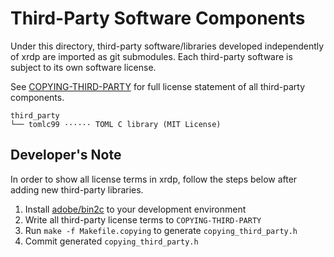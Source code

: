 # Third-Party Software Components

Under this directory, third-party software/libraries developed independently
of xrdp are imported as git submodules.  Each third-party software is subject
to its own software license.

See [COPYING-THIRD-PARTY](third_party/COPYING-THIRD-PARTY) for full license
statement of all third-party components.

```
third_party
└── tomlc99 ······ TOML C library (MIT License)
```

## Developer's Note

In order to show all license terms in xrdp, follow the steps below after
adding new third-party libraries.

1. Install [adobe/bin2c](https://github.com/adobe/bin2c) to your development
   environment
2. Write all third-party license terms to `COPYING-THIRD-PARTY`
3. Run `make -f Makefile.copying` to generate `copying_third_party.h`
4. Commit generated `copying_third_party.h`
